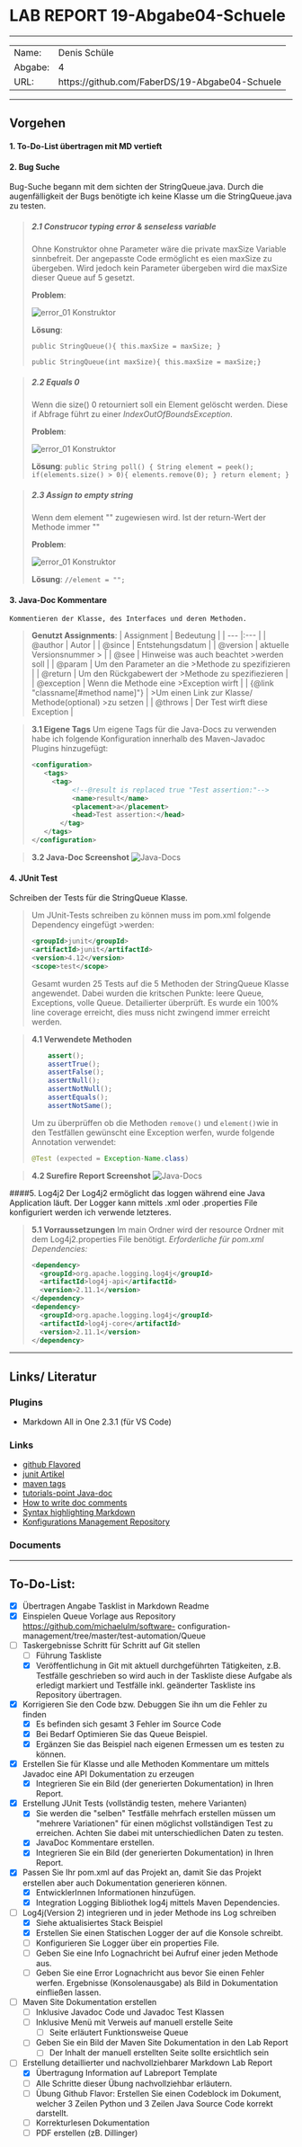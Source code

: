 # LAB REPORT 19-Abgabe04-Schuele
***
<table>
    <tr>
        <td>Name: </td>
        <td>Denis Schüle </td>
    </tr>
    <tr>
        <td>Abgabe: </td>
        <td>4</td>
    </tr>
    <tr>
        <td>URL: </td>
        <td>https://github.com/FaberDS/19-Abgabe04-Schuele</td>
    </tr>
</table>

***
## Vorgehen
#### 1.  To-Do-List übertragen mit MD vertieft
#### 2.  Bug Suche
   Bug-Suche begann mit dem sichten der StringQueue.java. Durch die augenfälligkeit der Bugs benötigte ich keine Klasse um die StringQueue.java zu testen.
   
> ##### 2.1 Construcor typing error & senseless variable
>   Ohne Konstruktor ohne Parameter wäre die private maxSize Variable sinnbefreit.
>   Der angepasste Code ermöglicht es eien maxSize zu übergeben. Wird jedoch kein Parameter übergeben wird die maxSize dieser Queue auf 5 gesetzt.
>
>**Problem**:
>
>![error_01 Konstruktor](./media/error_01.png "Constructor error")
>
> **Lösung**:
>
>`public StringQueue(){ this.maxSize = maxSize; }`
>
>`public StringQueue(int maxSize){ this.maxSize = maxSize;}`

> ##### 2.2 Equals 0
> Wenn die size() 0 retourniert soll ein Element gelöscht werden. Diese if Abfrage führt zu einer _IndexOutOfBoundsException_. 
>
>**Problem**:
>
>![error_01 Konstruktor](./media/error_02.png "Equals 0")
>
> **Lösung**:
> `public String poll() {
>		String element = peek();
>		if(elements.size() > 0){
>			elements.remove(0);
>		}
>		return element;
>	}`

> ##### 2.3 Assign to empty string
> Wenn dem element "" zugewiesen wird. Ist der return-Wert der Methode immer ""
>
>**Problem**:
>
>![error_01 Konstruktor](./media/error_03.png "empty string assignment")
>
> **Lösung**:
> `//element = "";`

#### 3. Java-Doc Kommentare
    Kommentieren der Klasse, des Interfaces und deren Methoden. 
    
>**Genutzt Assignments**:
>| Assignment    |   Bedeutung |
>| ---           |:---      |
>| @author       |   Autor     |
>| @since       |   Entstehungsdatum     |
>| @version       |   aktuelle Versionsnummer >    |
>| @see       |   Hinweise was auch beachtet >werden soll     |
>| @param       |   Um den Parameter an die >Methode zu spezifizieren     |
>| @return       |    Um den Rückgabewert der >Methode zu spezifiezieren     |
>| @exception      |   Wenn die Methode eine >Exception wirft     |
>| {@link "classname[#method name]"}       |   >Um einen Link zur Klasse/ Methode(optional) >zu setzen     |
>| @throws       |   Der Test wirft diese Exception     |

> **3.1 Eigene Tags**
>Um eigene Tags für die Java-Docs zu verwenden habe ich folgende Konfiguration innerhalb des Maven-Javadoc Plugins hinzugefügt:
>```xml
><configuration>
>    <tags>
>      <tag>
>           <!--@result is replaced true "Test assertion:"-->
>           <name>result</name>
>           <placement>a</placement>
>           <head>Test assertion:</head>
>        </tag>
>    </tags>
></configuration>
>```

> **3.2 Java-Doc Screenshot**
>![Java-Docs](./media/java_doc_productive_code.png)

#### 4. JUnit Test
Schreiben der Tests für die StringQueue Klasse.
>Um JUnit-Tests schreiben zu können muss im pom.xml folgende Dependency eingefügt >werden:
>```xml
><groupId>junit</groupId>
><artifactId>junit</artifactId>
><version>4.12</version>
><scope>test</scope>
>```
>Gesamt wurden 25 Tests auf die 5 Methoden der StringQueue Klasse angewendet. Dabei wurden die kritschen Punkte: leere Queue, Exceptions, volle Queue. Detailierter überprüft. Es wurde ein 100% line coverage erreicht, dies muss nicht zwingend immer erreicht werden.

> **4.1 Verwendete Methoden**
>   ```java
>       assert();
>       assertTrue();
>       assertFalse();
>       assertNull();
>       assertNotNull();
>       assertEquals();
>       assertNotSame();
>```
>   Um zu überprüffen ob die Methoden `remove()` und `element()`wie in den Testfällen gewünscht eine Exception werfen, wurde folgende Annotation verwendet:
>```java
>@Test (expected = Exception-Name.class)
>```

>**4.2 Surefire Report Screenshot**
>![Java-Docs](./media/surefire_report.png)

####5. Log4j2
Der Log4j2 ermöglicht das loggen während eine Java Application läuft.
Der Logger kann mittels .xml oder .properties File konfiguriert werden ich verwende letzteres.
>   **5.1 Vorraussetzungen**
>   Im main Ordner wird der resource Ordner mit dem Log4j2.properties File benötigt. 
>   _Erforderliche für pom.xml Dependencies:_
>```xml
><dependency>
>   <groupId>org.apache.logging.log4j</groupId>
>   <artifactId>log4j-api</artifactId>
>   <version>2.11.1</version>
></dependency> 
><dependency>
>   <groupId>org.apache.logging.log4j</groupId>
>   <artifactId>log4j-core</artifactId>
>   <version>2.11.1</version>
></dependency>
>```

***
## Links/ Literatur
### Plugins
- Markdown All in One 2.3.1 (für VS Code)
### Links
- [github Flavored](https://github.github.com/gfm/)
- [junit Artikel](http://www.tutego.de/blog/javainsel/2010/04/junit-4-tutorial-java-tests-mit-junit/)
- [maven tags](https://maven.apache.org/plugins/maven-javadoc-plugin/examples/tag-configuration.html)
- [tutorials-point Java-doc](https://www.tutorialspoint.com/java/java_documentation.htm)
- [How to write doc comments](https://www.oracle.com/technetwork/java/javase/documentation/index-137868.html)
- [Syntax highlighting Markdown](https://support.codebasehq.com/articles/tips-tricks/syntax-highlighting-in-markdown)
- [Konfigurations Management Repository](https://github.com/michaelulm/software-configuration-management)
### Documents

***
## To-Do-List:
 - [x] Übertragen Angabe Tasklist in Markdown Readme
 - [x] Einspielen Queue Vorlage aus Repository https://github.com/michaelulm/software-
configuration-management/tree/master/test-automation/Queue
 - [ ] Taskergebnisse Schritt für Schritt auf Git stellen
   - [ ] Führung Taskliste
   - [x] Veröffentlichung in Git mit aktuell durchgeführten Tätigkeiten, z.B. Testfälle geschrieben so wird auch in der Taskliste diese Aufgabe als erledigt markiert und Testfälle inkl. geänderter Taskliste ins Repository übertragen.
- [x] Korrigieren Sie den Code bzw. Debuggen Sie ihn um die Fehler zu finden
    - [x] Es befinden sich gesamt 3 Fehler im Source Code
    - [x] Bei Bedarf Optimieren Sie das Queue Beispiel.
    - [x] Ergänzen Sie das Beispiel nach eigenen Ermessen um es testen zu können.

- [x] Erstellen Sie für Klasse und alle Methoden Kommentare um mittels Javadoc eine API Dokumentation zu erzeugen
    - [x] Integrieren Sie ein Bild (der generierten Dokumentation) in Ihren Report.
- [x] Erstellung JUnit Tests (vollständig testen, mehere Varianten)
    - [x] Sie werden die "selben" Testfälle mehrfach erstellen müssen um "mehrere Variationen" für einen möglichst vollständigen Test zu erreichen. Achten Sie dabei mit unterschiedlichen Daten zu testen.
    - [x] JavaDoc Kommentare erstellen.
    - [x] Integrieren Sie ein Bild (der generierten Dokumentation) in Ihren Report.
- [x] Passen Sie Ihr pom.xml auf das Projekt an, damit Sie das Projekt erstellen aber auch Dokumentation generieren können.
    - [x] EntwicklerInnen Informationen hinzufügen.
    - [x] Integration Logging Bibliothek log4j mittels Maven Dependencies.
- [ ] Log4j(Version 2) integrieren und in jeder Methode ins Log schreiben
    - [x] Siehe aktualisiertes Stack Beispiel
    - [x] Erstellen Sie einen Statischen Logger der auf die Konsole schreibt.
    - [ ] Konfigurieren Sie Logger über ein properties File.
    - [ ] Geben Sie eine Info Lognachricht bei Aufruf einer jeden Methode aus.
    - [ ] Geben Sie eine Error Lognachricht aus bevor Sie einen Fehler werfen.
    Ergebnisse (Konsolenausgabe) als Bild in Dokumentation einfließen lassen.
- [ ] Maven Site Dokumentation erstellen
    - [ ] Inklusive Javadoc Code und Javadoc Test Klassen
    - [ ] Inklusive Menü mit Verweis auf manuell erstelle Seite
        - [ ] Seite erläutert Funktionsweise Queue
    - [ ] Geben Sie ein Bild der Maven Site Dokumentation in den Lab Report
        - [ ] Der Inhalt der manuell erstellten Seite sollte ersichtlich sein
- [ ] Erstellung detaillierter und nachvollziehbarer Markdown Lab Report
    - [x] Übertragung Information auf Labreport Template
    - [ ] Alle Schritte dieser Übung nachvollziehbar erläutern.
    - [ ] Übung Github Flavor: Erstellen Sie einen Codeblock im Dokument, welcher 3 Zeilen Python und 3 Zeilen Java Source Code korrekt darstellt.
    - [ ] Korrekturlesen Dokumentation
    - [ ] PDF erstellen (zB. Dillinger)
